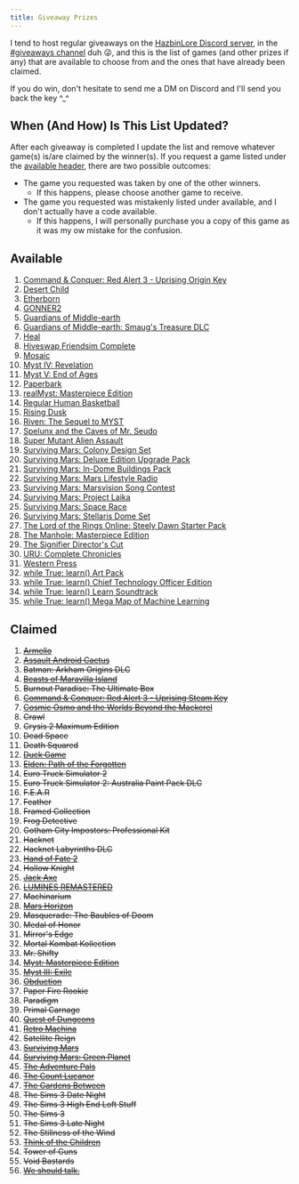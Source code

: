 ```yaml
---
title: Giveaway Prizes
---
```


I tend to host regular giveaways on the [HazbinLore Discord server][HazbinLore-Invite], in the [#giveaways channel][HazbinLore-Giveaways] duh 😜, and this is the list of games (and other prizes if any) that are available to choose from and the ones that have already been claimed.

If you do win, don't hesitate to send me a DM on Discord and I'll send you back the key ^\_^

## When (And How) Is This List Updated?

After each giveaway is completed I update the list and remove whatever game(s) is/are claimed by the winner(s). If you request a game listed under the [available header](#available), there are two possible outcomes:

- The game you requested was taken by one of the other winners.
  - If this happens, please choose another game to receive.
- The game you requested was mistakenly listed under available, and I don't actually have a code available.
  - If this happens, I will personally purchase you a copy of this game as it was my ow mistake for the confusion.

## Available

1. [Command & Conquer: Red Alert 3 - Uprising Origin Key][3]
2. [Desert Child][6]
3. [Etherborn][9]
4. [GONNER2][10]
5. [Guardians of Middle-earth][12]
6. [Guardians of Middle-earth: Smaug's Treasure DLC][11]
7. [Heal][14]
8. [Hiveswap Friendsim Complete][15]
9. [Mosaic][19]
10. [Myst IV: Revelation][21]
11. [Myst V: End of Ages][22]
12. [Paperbark][26]
13. [realMyst: Masterpiece Edition][24]
14. [Regular Human Basketball][28]
15. [Rising Dusk][30]
16. [Riven: The Sequel to MYST][31]
17. [Spelunx and the Caves of Mr. Seudo][32]
18. [Super Mutant Alien Assault][33]
19. [Surviving Mars: Colony Design Set][40]
20. [Surviving Mars: Deluxe Edition Upgrade Pack][39]
21. [Surviving Mars: In-Dome Buildings Pack][41]
22. [Surviving Mars: Mars Lifestyle Radio][36]
23. [Surviving Mars: Marsvision Song Contest][42]
24. [Surviving Mars: Project Laika][38]
25. [Surviving Mars: Space Race][37]
26. [Surviving Mars: Stellaris Dome Set][43]
27. [The Lord of the Rings Online: Steely Dawn Starter Pack][47]
28. [The Manhole: Masterpiece Edition][48]
29. [The Signifier Director's Cut][49]
30. [URU: Complete Chronicles][51]
31. [Western Press][53]
32. [while True: learn() Art Pack][54]
33. [while True: learn() Chief Technology Officer Edition][55]
34. [while True: learn() Learn Soundtrack][56]
35. [while True: learn() Mega Map of Machine Learning][57]

## Claimed

1. ~~[Armello][0]~~
2. ~~[Assault Android Cactus][1]~~
3. ~~Batman: Arkham Origins DLC~~
4. ~~[Beasts of Maravilla Island][2]~~
5. ~~Burnout Paradise: The Ultimate Box~~
6. ~~[Command & Conquer: Red Alert 3 - Uprising Steam Key][4]~~
7. ~~[Cosmic Osmo and the Worlds Beyond the Mackerel][5]~~
8. ~~Crawl~~
9. ~~Crysis 2 Maximum Edition~~
10. ~~Dead Space~~
11. ~~Death Squared~~
12. ~~[Duck Game][7]~~
13. ~~[Elden: Path of the Forgotten][8]~~
14. ~~Euro Truck Simulator 2~~
15. ~~Euro Truck Simulator 2: Australia Paint Pack DLC~~
16. ~~F.E.A.R~~
17. ~~Feather~~
18. ~~Framed Collection~~
19. ~~Frog Detective~~
20. ~~Gotham City Impostors: Professional Kit~~
21. ~~Hacknet~~
22. ~~Hacknet Labyrinths DLC~~
23. ~~[Hand of Fate 2][13]~~
24. ~~Hollow Knight~~
25. ~~[Jack Axe][16]~~
26. ~~[LUMINES REMASTERED][17]~~
27. ~~Machinarium~~
28. ~~[Mars Horizon][18]~~
29. ~~Masquerade: The Baubles of Doom~~
30. ~~Medal of Honor~~
31. ~~Mirror's Edge~~
32. ~~Mortal Kombat Kollection~~
33. ~~Mr. Shifty~~
34. ~~[Myst: Masterpiece Edition][23]~~
35. ~~[Myst III: Exile][20]~~
36. ~~[Obduction][25]~~
37. ~~Paper Fire Rookie~~
38. ~~Paradigm~~
39. ~~Primal Carnage~~
40. ~~[Quest of Dungeons][27]~~
41. ~~[Retro Machina][29]~~
42. ~~Satellite Reign~~
43. ~~[Surviving Mars][34]~~
44. ~~[Surviving Mars: Green Planet][35]~~
45. ~~[The Adventure Pals][44]~~
46. ~~[The Count Lucanor][45]~~
47. ~~[The Gardens Between][46]~~
48. ~~The Sims 3 Date Night~~
49. ~~The Sims 3 High End Loft Stuff~~
50. ~~The Sims 3~~
51. ~~The Sims 3 Late Night~~
52. ~~The Stillness of the Wind~~
53. ~~[Think of the Children][50]~~
54. ~~Tower of Guns~~
55. ~~Void Bastards~~
56. ~~[We should talk.][52]~~

[HazbinLore-Invite]: https://discord.gg/73v24Z6nGA
[HazbinLore-Giveaways]: https://discord.com/channels/825459536994893846/923368900513640488
[0]: https://store.steampowered.com/app/290340/Armello/
[1]: https://store.steampowered.com/app/250110/Assault_Android_Cactus/
[2]: https://store.steampowered.com/app/1378020/Beasts_of_Maravilla_Island/
[3]: https://www.origin.com/usa/en-us/store/command-and-conquer/command-and-conquer-red-alert-3
[4]: https://store.steampowered.com/app/17480/Command__Conquer_Red_Alert_3/
[5]: https://store.steampowered.com/app/63620/Cosmic_Osmo_and_the_Worlds_Beyond_the_Mackerel/
[6]: https://store.steampowered.com/app/844050/Desert_Child/
[7]: https://store.steampowered.com/app/312530/Duck_Game/
[8]: https://store.steampowered.com/app/715020/Elden_Path_of_the_Forgotten/
[9]: https://store.steampowered.com/app/812160/Etherborn/
[10]: https://store.steampowered.com/app/1117670/GONNER2/
[11]: https://store.steampowered.com/app/111910/Guardians_of_Middleearth_Smaugs_Treasure/
[12]: https://store.steampowered.com/app/111900/Guardians_of_Middleearth/
[13]: https://store.steampowered.com/app/456670/Hand_of_Fate_2/
[14]: https://store.steampowered.com/app/1056610/Heal/
[15]: https://store.steampowered.com/app/833040/Hiveswap_Friendsim/
[16]: https://store.steampowered.com/app/985780/Jack_Axe/
[17]: https://store.steampowered.com/app/851670/LUMINES_REMASTERED/
[18]: https://store.steampowered.com/app/765810/Mars_Horizon/
[19]: https://store.steampowered.com/app/349270/Mosaic/
[20]: https://store.steampowered.com/app/925930/Myst_III_Exile/
[21]: https://store.steampowered.com/app/925940/Myst_IV_Revelation/
[22]: https://store.steampowered.com/app/208110/Myst_V_End_of_Ages/
[23]: https://store.steampowered.com/app/63660/Myst_Masterpiece_Edition/
[24]: https://store.steampowered.com/app/244430/realMyst_Masterpiece_Edition/
[25]: https://store.steampowered.com/app/306760/Obduction/
[26]: https://store.steampowered.com/app/916900/Paperbark/
[27]: https://store.steampowered.com/app/270050/Quest_of_Dungeons/
[28]: https://store.steampowered.com/app/661940/Regular_Human_Basketball/
[29]: https://store.steampowered.com/app/1127970/Retro_Machina/
[30]: https://store.steampowered.com/app/848930/Rising_Dusk/
[31]: https://store.steampowered.com/app/63610/Riven_The_Sequel_to_MYST/
[32]: https://store.steampowered.com/app/63640/Spelunx_and_the_Caves_of_Mr_Seudo/
[33]: https://store.steampowered.com/app/368680/Super_Mutant_Alien_Assault/
[34]: https://store.steampowered.com/app/464920/Surviving_Mars/
[35]: https://store.steampowered.com/app/952890/Surviving_Mars_Green_Planet/
[36]: https://store.steampowered.com/app/1657990/Surviving_Mars_Mars_Lifestyle_Radio/
[37]: https://store.steampowered.com/app/801670/Surviving_Mars_Space_Race/
[38]: https://store.steampowered.com/app/1042360/Surviving_Mars_Project_Laika/
[39]: https://store.steampowered.com/app/801710/Surviving_Mars_Deluxe_Upgrade_Pack/
[40]: https://store.steampowered.com/app/952892/Surviving_Mars_Colony_Design_Set/
[41]: https://store.steampowered.com/app/1497160/Surviving_Mars_InDome_Buildings_Pack/
[42]: https://store.steampowered.com/app/952891/Surviving_Mars_Marsvision_Song_Contest/
[43]: https://store.steampowered.com/app/801650/Surviving_Mars_Stellaris_Dome_Set/
[44]: https://store.steampowered.com/app/396710/The_Adventure_Pals/
[45]: https://store.steampowered.com/app/440880/The_Count_Lucanor/
[46]: https://store.steampowered.com/app/600990/The_Gardens_Between/
[47]: https://store.steampowered.com/app/212500/The_Lord_of_the_Rings_Online/
[48]: https://store.steampowered.com/app/63630/The_Manhole_Masterpiece_Edition/
[49]: https://store.steampowered.com/app/1082930/The_Signifier_Directors_Cut/
[50]: https://store.steampowered.com/app/573600/Think_of_the_Children/
[51]: https://store.steampowered.com/app/63650/URU_Complete_Chronicles/
[52]: https://store.steampowered.com/app/1255990/We_should_talk/
[53]: https://store.steampowered.com/app/377360/Western_Press/
[54]: https://store.steampowered.com/app/1022720/while_True_learn_Art_Pack/
[55]: https://store.steampowered.com/bundle/10114/while_True_learn_Chief_Technology_Officer_Edition/
[56]: https://store.steampowered.com/app/1019360/while_True_learn_Soundtrack/
[57]: https://store.steampowered.com/app/1026800/while_True_learn_Mega_Map_of_Machine_Learning/
